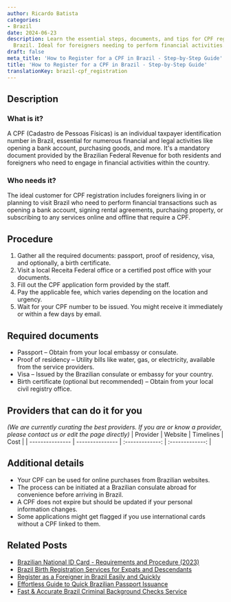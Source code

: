 ```yaml
---
author: Ricardo Batista
categories:
- Brazil
date: 2024-06-23
description: Learn the essential steps, documents, and tips for CPF registration in
  Brazil. Ideal for foreigners needing to perform financial activities.
draft: false
meta_title: 'How to Register for a CPF in Brazil - Step-by-Step Guide'
title: 'How to Register for a CPF in Brazil - Step-by-Step Guide'
translationKey: brazil-cpf_registration
---
```



## Description
### What is it?
A CPF (Cadastro de Pessoas Físicas) is an individual taxpayer identification number in Brazil, essential for numerous financial and legal activities like opening a bank account, purchasing goods, and more. It's a mandatory document provided by the Brazilian Federal Revenue for both residents and foreigners who need to engage in financial activities within the country.

### Who needs it?
The ideal customer for CPF registration includes foreigners living in or planning to visit Brazil who need to perform financial transactions such as opening a bank account, signing rental agreements, purchasing property, or subscribing to any services online and offline that require a CPF.

## Procedure

1. Gather all the required documents: passport, proof of residency, visa, and optionally, a birth certificate.
2. Visit a local Receita Federal office or a certified post office with your documents.
3. Fill out the CPF application form provided by the staff.
4. Pay the applicable fee, which varies depending on the location and urgency.
5. Wait for your CPF number to be issued. You might receive it immediately or within a few days by email.


## Required documents

- Passport – Obtain from your local embassy or consulate.
- Proof of residency – Utility bills like water, gas, or electricity, available from the service providers.
- Visa – Issued by the Brazilian consulate or embassy for your country.
- Birth certificate (optional but recommended) – Obtain from your local civil registry office.


## Providers that can do it for you
_(We are currently curating the best providers. If you are or know a provider, please contact us or edit the page directly)_
| Provider        |     Website     |     Timelines    |       Cost      |
| --------------- | --------------- |  :-------------: | :-------------: |

## Additional details

- Your CPF can be used for online purchases from Brazilian websites.
- The process can be initiated at a Brazilian consulate abroad for convenience before arriving in Brazil.
- A CPF does not expire but should be updated if your personal information changes.
- Some applications might get flagged if you use international cards without a CPF linked to them.

## Related Posts

- [Brazilian National ID Card - Requirements and Procedure (2023)](https://tramitit.com/guides/brazil/national_id/)
- [Brazil Birth Registration Services for Expats and Descendants](https://tramitit.com/guides/brazil/birth_registration/)
- [Register as a Foreigner in Brazil Easily and Quickly](https://tramitit.com/guides/brazil/foreigners_registration/)
- [Effortless Guide to Quick Brazilian Passport Issuance](https://tramitit.com/guides/brazil/passport_issuance/)
- [Fast & Accurate Brazil Criminal Background Checks Service](https://tramitit.com/guides/brazil/criminal_background_check/)
